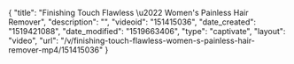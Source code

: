 {
    "title": "Finishing Touch Flawless \u2022 Women's Painless Hair Remover",
    "description": "",
    "videoid": "151415036",
    "date_created": "1519421088",
    "date_modified": "1519663406",
    "type": "captivate",
    "layout": "video",
    "url": "\/v\/finishing-touch-flawless-women-s-painless-hair-remover-mp4\/151415036"
}
